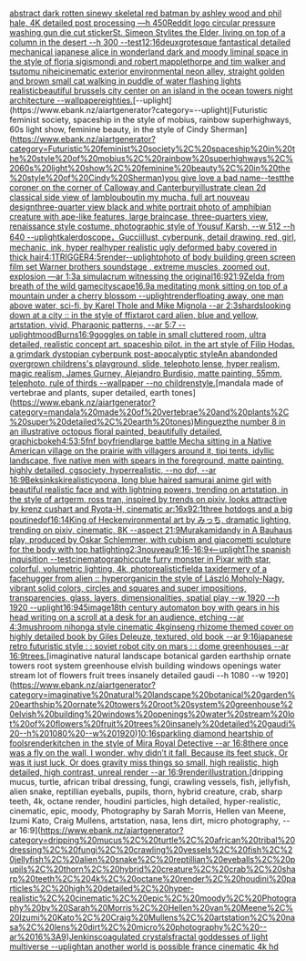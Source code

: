 [abstract dark rotten sinewy skeletal red batman by ashley wood and phil hale, 4K detailed post processing —h 450](https://www.ebank.nz/aiartgenerator?category=abstract%20dark%20rotten%20sinewy%20skeletal%20red%20batman%20by%20ashley%20wood%20and%20phil%20hale%2C%204K%20detailed%20post%20processing%20%E2%80%94h%20450)[Reddit logo circular pressure washing gun die cut sticker](https://www.ebank.nz/aiartgenerator?category=Reddit%20logo%20circular%20pressure%20washing%20gun%20die%20cut%20sticker)[St. Simeon Stylites the Elder, living on top of a column in the desert --h 300 --test](https://www.ebank.nz/aiartgenerator?category=St.%20Simeon%20Stylites%20the%20Elder%2C%20living%20on%20top%20of%20a%20column%20in%20the%20desert%20--h%20300%20--test)[](https://www.ebank.nz/aiartgenerator?category=)[12:16](https://www.ebank.nz/aiartgenerator?category=12%3A16)[deux](https://www.ebank.nz/aiartgenerator?category=deux)[grotesque fantastical detailed mechanical japanese alice in wonderland dark and moody liminal space in the style of floria sigismondi and robert mapplethorpe and tim walker and tsutomu nihei](https://www.ebank.nz/aiartgenerator?category=grotesque%20fantastical%20detailed%20mechanical%20japanese%20alice%20in%20wonderland%20dark%20and%20moody%20liminal%20space%20in%20the%20style%20of%20floria%20sigismondi%20and%20robert%20mapplethorpe%20and%20tim%20walker%20and%20tsutomu%20nihei)[cinematic exterior environmental neon alley, straight golden and brown small cat walking in puddle of water flashing lights realistic](https://www.ebank.nz/aiartgenerator?category=cinematic%20exterior%20environmental%20neon%20alley%2C%20straight%20golden%20and%20brown%20small%20cat%20walking%20in%20puddle%20of%20water%20flashing%20lights%20realistic)[beautiful brussels city center on an island in the ocean towers night architecture --wallpaper](https://www.ebank.nz/aiartgenerator?category=beautiful%20brussels%20city%20center%20on%20an%20island%20in%20the%20ocean%20towers%20night%20architecture%20--wallpaper)[eighties.](https://www.ebank.nz/aiartgenerator?category=eighties.)[--uplight](https://www.ebank.nz/aiartgenerator?category=--uplight)[Futuristic feminist society, spaceship in the style of mobius, rainbow superhighways, 60s light show, feminine beauty, in the style of Cindy Sherman](https://www.ebank.nz/aiartgenerator?category=Futuristic%20feminist%20society%2C%20spaceship%20in%20the%20style%20of%20mobius%2C%20rainbow%20superhighways%2C%2060s%20light%20show%2C%20feminine%20beauty%2C%20in%20the%20style%20of%20Cindy%20Sherman)[you give love a bad name](https://www.ebank.nz/aiartgenerator?category=you%20give%20love%20a%20bad%20name)[--test](https://www.ebank.nz/aiartgenerator?category=--test)[the coroner on the corner of Calloway and Canterbury](https://www.ebank.nz/aiartgenerator?category=the%20coroner%20on%20the%20corner%20of%20Calloway%20and%20Canterbury)[illustrate clean 2d classical side view of lamb](https://www.ebank.nz/aiartgenerator?category=illustrate%20clean%202d%20classical%20side%20view%20of%20lamb)[louboutin my mucha, full art nouveau design](https://www.ebank.nz/aiartgenerator?category=louboutin%20my%20mucha%2C%20full%20art%20nouveau%20design)[three-quarter view black and white portrait photo of amphibian creature with ape-like features, large braincase, three-quarters view, renaissance style costume, photographic style of Yousuf Karsh, --w 512 --h 640 --uplight](https://www.ebank.nz/aiartgenerator?category=three-quarter%20view%20black%20and%20white%20portrait%20photo%20of%20amphibian%20creature%20with%20ape-like%20features%2C%20large%20braincase%2C%20three-quarters%20view%2C%20renaissance%20style%20costume%2C%20photographic%20style%20of%20Yousuf%20Karsh%2C%20--w%20512%20--h%20640%20--uplight)[kalerdoscope，Gucci](https://www.ebank.nz/aiartgenerator?category=kalerdoscope%EF%BC%8CGucci)[illust, cyberpunk, detail drawing, red, girl, mechanic, ink, hyper real](https://www.ebank.nz/aiartgenerator?category=illust%2C%20cyberpunk%2C%20detail%20drawing%2C%20red%2C%20girl%2C%20mechanic%2C%20ink%2C%20hyper%20real)[hyper realistic ugly deformed baby covered in thick hair](https://www.ebank.nz/aiartgenerator?category=hyper%20realistic%20ugly%20deformed%20baby%20covered%20in%20thick%20hair)[4:1](https://www.ebank.nz/aiartgenerator?category=4%3A1)[TRIGGER](https://www.ebank.nz/aiartgenerator?category=TRIGGER)[4:5](https://www.ebank.nz/aiartgenerator?category=4%3A5)[render](https://www.ebank.nz/aiartgenerator?category=render)[--uplight](https://www.ebank.nz/aiartgenerator?category=--uplight)[photo of body building green screen film set Warner brothers soundstage , extreme muscles, zoomed out, explosion  —ar 1:3](https://www.ebank.nz/aiartgenerator?category=photo%20of%20body%20building%20green%20screen%20film%20set%20Warner%20brothers%20soundstage%20%2C%20extreme%20muscles%2C%20zoomed%20out%2C%20explosion%20%20%E2%80%94ar%201%3A3)[a simulacrum witnessing the original](https://www.ebank.nz/aiartgenerator?category=a%20simulacrum%20witnessing%20the%20original)[16:9](https://www.ebank.nz/aiartgenerator?category=16%3A9)[21:9](https://www.ebank.nz/aiartgenerator?category=21%3A9)[Zelda from breath of the wild game](https://www.ebank.nz/aiartgenerator?category=Zelda%20from%20breath%20of%20the%20wild%20game)[cityscape](https://www.ebank.nz/aiartgenerator?category=cityscape)[16.9](https://www.ebank.nz/aiartgenerator?category=16.9)[a meditating monk sitting on top of a mountain under a cherry blossom --uplight](https://www.ebank.nz/aiartgenerator?category=a%20meditating%20monk%20sitting%20on%20top%20of%20a%20mountain%20under%20a%20cherry%20blossom%20--uplight)[render](https://www.ebank.nz/aiartgenerator?category=render)[floating away, one man above water, sci-fi, by Karel Thole and Mike Mignola --ar 2:3](https://www.ebank.nz/aiartgenerator?category=floating%20away%2C%20one%20man%20above%20water%2C%20sci-fi%2C%20by%20Karel%20Thole%20and%20Mike%20Mignola%20--ar%202%3A3)[shards](https://www.ebank.nz/aiartgenerator?category=shards)[looking down at a city :: in the style of ffix](https://www.ebank.nz/aiartgenerator?category=looking%20down%20at%20a%20city%20%3A%3A%20in%20the%20style%20of%20ffix)[tarot card alien, blue and yellow, artstation, vivid, Pharaonic patterns, --ar 5:7 --uplight](https://www.ebank.nz/aiartgenerator?category=tarot%20card%20alien%2C%20blue%20and%20yellow%2C%20artstation%2C%20vivid%2C%20Pharaonic%20patterns%2C%20--ar%205%3A7%20--uplight)[mood](https://www.ebank.nz/aiartgenerator?category=mood)[Burns](https://www.ebank.nz/aiartgenerator?category=Burns)[16:9](https://www.ebank.nz/aiartgenerator?category=16%3A9)[goggles on table in small cluttered room, ultra detailed, realistic concept art. spaceship pilot. in the art style of Filip Hodas, a grimdark dystopian cyberpunk post-apocalyptic style](https://www.ebank.nz/aiartgenerator?category=goggles%20on%20table%20in%20small%20cluttered%20room%2C%20ultra%20detailed%2C%20realistic%20concept%20art.%20spaceship%20pilot.%20in%20the%20art%20style%20of%20Filip%20Hodas%2C%20a%20grimdark%20dystopian%20cyberpunk%20post-apocalyptic%20style)[An abandonded overgrown childrens's playground, slide, telephoto lense, hyper realism, magic realism, James Gurney, Alejandro Burdisio, matte painting, 55mm, telephoto, rule of thirds --wallpaper --no children](https://www.ebank.nz/aiartgenerator?category=An%20abandonded%20overgrown%20childrens%27s%20playground%2C%20slide%2C%20telephoto%20lense%2C%20hyper%20realism%2C%20magic%20realism%2C%20James%20Gurney%2C%20Alejandro%20Burdisio%2C%20matte%20painting%2C%2055mm%2C%20telephoto%2C%20rule%20of%20thirds%20--wallpaper%20--no%20children)[style.](https://www.ebank.nz/aiartgenerator?category=style.)[mandala made of vertebrae and plants, super detailed, earth tones](https://www.ebank.nz/aiartgenerator?category=mandala%20made%20of%20vertebrae%20and%20plants%2C%20super%20detailed%2C%20earth%20tones)[Minguez](https://www.ebank.nz/aiartgenerator?category=Minguez)[the number 8 in an illustrative octopus floral painted, beautifully detailed, graphic](https://www.ebank.nz/aiartgenerator?category=the%20number%208%20in%20an%20illustrative%20octopus%20floral%20painted%2C%20beautifully%20detailed%2C%20graphic)[bokeh](https://www.ebank.nz/aiartgenerator?category=bokeh)[4:5](https://www.ebank.nz/aiartgenerator?category=4%3A5)[3:5](https://www.ebank.nz/aiartgenerator?category=3%3A5)[fnf boyfriend](https://www.ebank.nz/aiartgenerator?category=fnf%20boyfriend)[large battle Mecha sitting in a Native American village on the prairie with villagers around it, tipi tents, idyllic landscape, five native men with spears in the foreground, matte painting, highly detailed, cgsociety, hyperrealistic, --no dof, --ar 16:9](https://www.ebank.nz/aiartgenerator?category=large%20battle%20Mecha%20sitting%20in%20a%20Native%20American%20village%20on%20the%20prairie%20with%20villagers%20around%20it%2C%20tipi%20tents%2C%20idyllic%20landscape%2C%20five%20native%20men%20with%20spears%20in%20the%20foreground%2C%20matte%20painting%2C%20highly%20detailed%2C%20cgsociety%2C%20hyperrealistic%2C%20--no%20dof%2C%20--ar%2016%3A9)[Beksinkski](https://www.ebank.nz/aiartgenerator?category=Beksinkski)[realistic](https://www.ebank.nz/aiartgenerator?category=realistic)[yoona, long blue haired samurai anime girl with beautiful realistic face and with lightning powers, trending on artstation, in the style of artgerm, ross tran, inspired by trends on pixiv, looks attractive by krenz cushart and Ryota-H, cinematic ar:16x9](https://www.ebank.nz/aiartgenerator?category=yoona%2C%20long%20blue%20haired%20samurai%20anime%20girl%20with%20beautiful%20realistic%20face%20and%20with%20lightning%20powers%2C%20trending%20on%20artstation%2C%20in%20the%20style%20of%20artgerm%2C%20ross%20tran%2C%20inspired%20by%20trends%20on%20pixiv%2C%20looks%20attractive%20by%20krenz%20cushart%20and%20Ryota-H%2C%20cinematic%20ar%3A16x9)[2:1](https://www.ebank.nz/aiartgenerator?category=2%3A1)[three hotdogs and a big poutine](https://www.ebank.nz/aiartgenerator?category=three%20hotdogs%20and%20a%20big%20poutine)[dof](https://www.ebank.nz/aiartgenerator?category=dof)[16:14](https://www.ebank.nz/aiartgenerator?category=16%3A14)[King of Heck](https://www.ebank.nz/aiartgenerator?category=King%20of%20Heck)[environmental art by みっち, dramatic lighting, trending on pixiv, cinematic, 8K --aspect 21:9](https://www.ebank.nz/aiartgenerator?category=environmental%20art%20by%20%E3%81%BF%E3%81%A3%E3%81%A1%2C%20dramatic%20lighting%2C%20trending%20on%20pixiv%2C%20cinematic%2C%208K%20--aspect%2021%3A9)[Murakami](https://www.ebank.nz/aiartgenerator?category=Murakami)[dandy in A Bauhaus play, produced by Oskar Schlemmer, with cubism and giacometti sculpture for the body with top hat](https://www.ebank.nz/aiartgenerator?category=dandy%20in%20A%20Bauhaus%20play%2C%20produced%20by%20Oskar%20Schlemmer%2C%20with%20cubism%20and%20giacometti%20sculpture%20for%20the%20body%20with%20top%20hat)[lighting](https://www.ebank.nz/aiartgenerator?category=lighting)[2:3](https://www.ebank.nz/aiartgenerator?category=2%3A3)[nouveau](https://www.ebank.nz/aiartgenerator?category=nouveau)[9:16](https://www.ebank.nz/aiartgenerator?category=9%3A16)[-](https://www.ebank.nz/aiartgenerator?category=-)[16:9](https://www.ebank.nz/aiartgenerator?category=16%3A9)[<--uplight](https://www.ebank.nz/aiartgenerator?category=%3C--uplight)[The spanish inquisition --test](https://www.ebank.nz/aiartgenerator?category=The%20spanish%20inquisition%20--test)[cinematographic](https://www.ebank.nz/aiartgenerator?category=cinematographic)[cute furry monster in Pixar with star, colorful, volumetric lighting, 4k, photorealistic](https://www.ebank.nz/aiartgenerator?category=cute%20furry%20monster%20in%20Pixar%20with%20star%2C%20colorful%2C%20volumetric%20lighting%2C%204k%2C%20photorealistic)[field](https://www.ebank.nz/aiartgenerator?category=field)[a taxidermery of a facehugger from alien :: hyperorganic](https://www.ebank.nz/aiartgenerator?category=a%20taxidermery%20of%20a%20facehugger%20from%20alien%20%3A%3A%20hyperorganic)[in the style of László Moholy-Nagy, vibrant solid colors, circles and squares and super impositions, transparencies, glass, layers,  dimensionalities, spatial play --w 1920 --h 1920 --uplight](https://www.ebank.nz/aiartgenerator?category=in%20the%20style%20of%20L%C3%A1szl%C3%B3%20Moholy-Nagy%2C%20vibrant%20solid%20colors%2C%20circles%20and%20squares%20and%20super%20impositions%2C%20transparencies%2C%20glass%2C%20layers%2C%20%20dimensionalities%2C%20spatial%20play%20--w%201920%20--h%201920%20--uplight)[16:9](https://www.ebank.nz/aiartgenerator?category=16%3A9)[45](https://www.ebank.nz/aiartgenerator?category=45)[image](https://www.ebank.nz/aiartgenerator?category=image)[18th century automaton boy with gears in his head writing on a scroll at a desk for an audience, etching --ar 4:3](https://www.ebank.nz/aiartgenerator?category=18th%20century%20automaton%20boy%20with%20gears%20in%20his%20head%20writing%20on%20a%20scroll%20at%20a%20desk%20for%20an%20audience%2C%20etching%20--ar%204%3A3)[mushroom nihonga style cinematic  4k](https://www.ebank.nz/aiartgenerator?category=mushroom%20nihonga%20style%20cinematic%20%204k)[ginseng rhizome themed cover on highly detailed book by Giles Deleuze, textured, old book --ar 9:16](https://www.ebank.nz/aiartgenerator?category=ginseng%20rhizome%20themed%20cover%20on%20highly%20detailed%20book%20by%20Giles%20Deleuze%2C%20textured%2C%20old%20book%20--ar%209%3A16)[japanese retro futuristic style : : soviet robot city on mars : : dome greenhouses --ar 16:9](https://www.ebank.nz/aiartgenerator?category=japanese%20retro%20futuristic%20style%20%3A%20%3A%20soviet%20robot%20city%20on%20mars%20%3A%20%3A%20dome%20greenhouses%20--ar%2016%3A9)[trees.](https://www.ebank.nz/aiartgenerator?category=trees.)[imaginative natural landscape botanical garden earthship ornate towers root system greenhouse elvish building windows openings water stream lot of flowers fruit trees insanely detailed gaudi --h 1080 --w 1920](https://www.ebank.nz/aiartgenerator?category=imaginative%20natural%20landscape%20botanical%20garden%20earthship%20ornate%20towers%20root%20system%20greenhouse%20elvish%20building%20windows%20openings%20water%20stream%20lot%20of%20flowers%20fruit%20trees%20insanely%20detailed%20gaudi%20--h%201080%20--w%201920)[10:16](https://www.ebank.nz/aiartgenerator?category=10%3A16)[sparkling diamond heart](https://www.ebank.nz/aiartgenerator?category=sparkling%20diamond%20heart)[ship of fools](https://www.ebank.nz/aiartgenerator?category=ship%20of%20fools)[render](https://www.ebank.nz/aiartgenerator?category=render)[kitchen in the style of Mira Royal Detective --ar 16:8](https://www.ebank.nz/aiartgenerator?category=kitchen%20in%20the%20style%20of%20Mira%20Royal%20Detective%20--ar%2016%3A8)[there once was a fly on the wall, I wonder, why didn’t it fall, Because its feet stuck, Or was it just luck, Or does gravity miss things so small, high realistic, high detailed, high contrast, unreal render --ar 16:9](https://www.ebank.nz/aiartgenerator?category=there%20once%20was%20a%20fly%20on%20the%20wall%2C%20I%20wonder%2C%20why%20didn%E2%80%99t%20it%20fall%2C%20Because%20its%20feet%20stuck%2C%20Or%20was%20it%20just%20luck%2C%20Or%20does%20gravity%20miss%20things%20so%20small%2C%20high%20realistic%2C%20high%20detailed%2C%20high%20contrast%2C%20unreal%20render%20--ar%2016%3A9)[render](https://www.ebank.nz/aiartgenerator?category=render)[illustration.](https://www.ebank.nz/aiartgenerator?category=illustration.)[dripping mucus, turtle, african tribal dressing, fungi, crawling vessels, fish, jellyfish, alien snake, reptillian eyeballs, pupils, thorn, hybrid creature, crab, sharp teeth, 4k, octane render, houdini particles, high detailed, hyper-realistic, cinematic, epic, moody, Photography by Sarah Morris, Hellen van Meene, Izumi Kato, Craig Mullens, artstation, nasa, lens dirt, micro photography, --ar 16:9](https://www.ebank.nz/aiartgenerator?category=dripping%20mucus%2C%20turtle%2C%20african%20tribal%20dressing%2C%20fungi%2C%20crawling%20vessels%2C%20fish%2C%20jellyfish%2C%20alien%20snake%2C%20reptillian%20eyeballs%2C%20pupils%2C%20thorn%2C%20hybrid%20creature%2C%20crab%2C%20sharp%20teeth%2C%204k%2C%20octane%20render%2C%20houdini%20particles%2C%20high%20detailed%2C%20hyper-realistic%2C%20cinematic%2C%20epic%2C%20moody%2C%20Photography%20by%20Sarah%20Morris%2C%20Hellen%20van%20Meene%2C%20Izumi%20Kato%2C%20Craig%20Mullens%2C%20artstation%2C%20nasa%2C%20lens%20dirt%2C%20micro%20photography%2C%20--ar%2016%3A9)[Jenkins](https://www.ebank.nz/aiartgenerator?category=Jenkins)[coagulated crystals](https://www.ebank.nz/aiartgenerator?category=coagulated%20crystals)[](https://www.ebank.nz/aiartgenerator?category=)[fractal goddesses of light multiverse --uplight](https://www.ebank.nz/aiartgenerator?category=fractal%20goddesses%20of%20light%20multiverse%20--uplight)[an another world is possible france cinematic 4k hd](https://www.ebank.nz/aiartgenerator?category=an%20another%20world%20is%20possible%20france%20cinematic%204k%20hd)